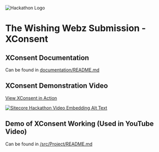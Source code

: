 ![Hackathon Logo](documentation/images/hackathon.png?raw=true "Hackathon Logo")

# The Wishing Webz Submission - XConsent

## XConsent Documentation
Can be found in [documentation/README.md](/documentation/README.md)

## XConsent Demonstration Video
[View XConsent in Action](https://www.youtube.com/watch?v=EpNhxW4pNKk)

[![Sitecore Hackathon Video Embedding Alt Text](https://img.youtube.com/vi/EpNhxW4pNKk/0.jpg)](https://www.youtube.com/watch?v=EpNhxW4pNKk)

## Demo of XConsent Working (Used in YouTube Video)
Can be found in [/src/Project/README.md](/src/Project/README.md)
